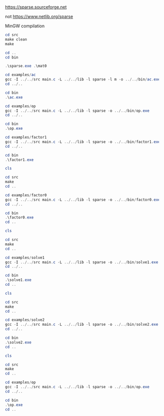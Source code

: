 https://sparse.sourceforge.net

not https://www.netlib.org/sparse

MinGW compilation

```powershell
cd src
make clean
make

cd ..
cd bin

.\sparse.exe .\mat0
```

```powershell
cd examples/ac
gcc -I ../../src main.c -L ../../lib -l sparse -l m -o ../../bin/ac.exe
cd ../..

cd bin
.\ac.exe
```

```powershell
cd examples/op
gcc -I ../../src main.c -L ../../lib -l sparse -o ../../bin/op.exe
cd ../..

cd bin
.\op.exe
```

```powershell
cd examples/factor1
gcc -I ../../src main.c -L ../../lib -l sparse -o ../../bin/factor1.exe
cd ../..

cd bin
.\factor1.exe
```

```powershell
cls

cd src
make
cd ..

cd examples/factor0
gcc -I ../../src main.c -L ../../lib -l sparse -o ../../bin/factor0.exe
cd ../..

cd bin
.\factor0.exe
cd ..

```

```powershell
cls

cd src
make
cd ..

cd examples/solve1
gcc -I ../../src main.c -L ../../lib -l sparse -o ../../bin/solve1.exe
cd ../..

cd bin
.\solve1.exe
cd ..

```

```powershell
cls

cd src
make
cd ..

cd examples/solve2
gcc -I ../../src main.c -L ../../lib -l sparse -o ../../bin/solve2.exe
cd ../..

cd bin
.\solve2.exe
cd ..

```

```powershell
cls

cd src
make
cd ..

cd examples/op
gcc -I ../../src main.c -L ../../lib -l sparse -o ../../bin/op.exe
cd ../..

cd bin
.\op.exe
cd ..

```
